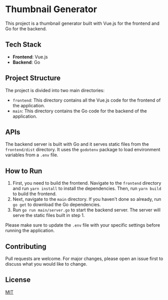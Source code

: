 # Thumbnail Generator

This project is a thumbnail generator built with Vue.js for the frontend and Go for the backend.

## Tech Stack

- **Frontend**: Vue.js
- **Backend**: Go

## Project Structure

The project is divided into two main directories:

- `frontend`: This directory contains all the Vue.js code for the frontend of the application.
- `main`: This directory contains the Go code for the backend of the application.

## APIs

The backend server is built with Go and it serves static files from the `frontend/dist` directory. It uses the `godotenv` package to load environment variables from a `.env` file.

## How to Run

1. First, you need to build the frontend. Navigate to the `frontend` directory and run `yarn install` to install the dependencies. Then, run `yarn build` to build the frontend.
2. Next, navigate to the `main` directory. If you haven't done so already, run `go get` to download the Go dependencies.
3. Run `go run main/server.go` to start the backend server. The server will serve the static files built in step 1.

Please make sure to update the `.env` file with your specific settings before running the application.


## Contributing

Pull requests are welcome. For major changes, please open an issue first to discuss what you would like to change.

## License

[MIT](https://choosealicense.com/licenses/mit/)